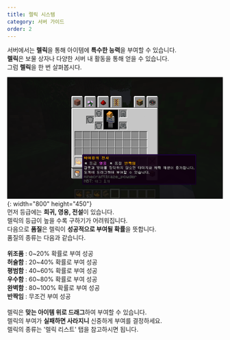```yaml
---
title: 렐릭 시스템
category: 서버 가이드
order: 2
---
```


서버에서는 **렐릭**을 통해 아이템에 **특수한 능력**을 부여할 수 있습니다.<br>**렐릭**은 보물 상자나 다양한 서버 내 활동을 통해 얻을 수 있습니다.<br>그럼 **렐릭**을 한 번 살펴봅시다.

![](/uploads/2020-06-16-16-59-34.png){: width="800" height="450"}<br>먼저 등급에는&nbsp;**희귀, 영웅, 전설**이 있습니다.<br>렐릭의 등급이 높을 수록 구하기가 어려워집니다.<br>다음으로 **품질**은 렐릭이 **성공적으로 부여될 확률**을 뜻합니다.<br>품질의 종류는 다음과 같습니다.<br><br>**위조품** : 0~20% 확률로 부여 성공<br>**허술함** : 20~40% 확률로 부여 성공<br>**평범함** : 40~60% 확률로 부여 성공<br>**우수함** : 60~80% 확률로 부여 성공<br>**완벽함** : 80~100% 확률로 부여 성공<br>**반짝임** : 무조건 부여 성공<br><br>렐릭은 **맞는 아이템 위로 드래그**하여 부여할 수 있습니다.<br>렐릭의 부여가 **실패하면 사라지니** 신중하게 부여를 결정하세요.<br>렐릭의 종류는 '렐릭 리스트' 탭을 참고하시면 됩니다.